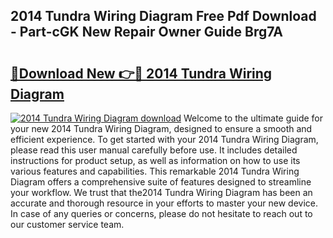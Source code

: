 ## 2014 Tundra Wiring Diagram Free Pdf Download - Part-cGK New Repair Owner Guide Brg7A

# <h2><a href="http://dfl6x3u.blite.top/?on=2014+Tundra+Wiring+Diagram">🔗Download New 👉🔴 2014 Tundra Wiring Diagram</a></h2>

[![2014 Tundra Wiring Diagram download](https://i.imgur.com/lujVjoI.png)](http://dfl6x3u.blite.top/?on=2014+Tundra+Wiring+Diagram)
Welcome to the ultimate guide for your new 2014 Tundra Wiring Diagram, designed to ensure a smooth and efficient experience. To get started with your 2014 Tundra Wiring Diagram, please read this user manual carefully before use. It includes detailed instructions for product setup, as well as information on how to use its various features and capabilities. This remarkable 2014 Tundra Wiring Diagram offers a comprehensive suite of features designed to streamline your workflow. We trust that the2014 Tundra Wiring Diagram has been an accurate and thorough resource in your efforts to master your new device. In case of any queries or concerns, please do not hesitate to reach out to our customer service team.
